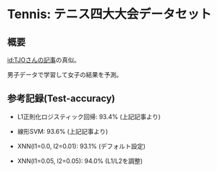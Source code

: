 Tennis: テニス四大大会データセット
==================================

概要
----

[id:TJOさんの記事](http://tjo.hatenablog.com/entry/2016/06/25/173437)の真似。

男子データで学習して女子の結果を予測。


参考記録(Test-accuracy)
-----------------------

- L1正則化ロジスティック回帰: 93.4% (上記記事より)
- 線形SVM: 93.6% (上記記事より)

- XNN(l1=0.0,  l2=0.01): 93.1% (デフォルト設定)
- XNN(l1=0.05, l2=0.05): 94.0% (L1/L2を調整)
